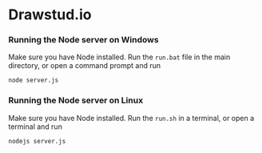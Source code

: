 # Drawstud.io

### Running the Node server on Windows

Make sure you have Node installed. Run the `run.bat` file in the main directory, or open a command prompt and run

```
node server.js
```

### Running the Node server on Linux

Make sure you have Node installed. Run the `run.sh` in a terminal, or open a terminal and run

```
nodejs server.js
```
